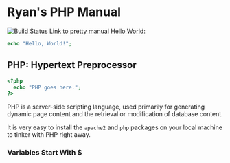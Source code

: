 # Ryan's PHP Manual
[![Build Status](https://travis-ci.org/RyanFleck/Projects.svg?branch=master)](https://travis-ci.org/RyanFleck/Projects)
[Link to pretty manual](https://ryanfleck.github.io/php)
[Hello World:](http://www.catb.org/jargon/html/H/hello-world.html)
```php
echo "Hello, World!";
```



## PHP: Hypertext Preprocessor 
```php
<?php
  echo "PHP goes here.";
?>
```
PHP is a server-side scripting language, used primarily for generating dynamic page content and the retrieval or modification of database content. 

It is very easy to install the `apache2` and `php` packages on your local machine to tinker with PHP right away.

### Variables Start With $

